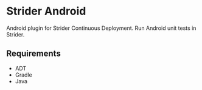 # Strider Android

Android plugin for Strider Continuous Deployment. Run Android unit tests in Strider.

## Requirements

- ADT
- Gradle
- Java

